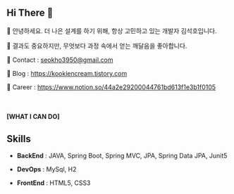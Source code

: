  
## Hi There 👋

<!--
**kookiedncream/kookiedncream** is a ✨ _special_ ✨ repository because its `README.md` (this file) appears on your GitHub profile.

Here are some ideas to get you started:

- 🔭 I’m currently working on ...
- 🌱 I’m currently learning ...
- 👯 I’m looking to collaborate on ...
- 🤔 I’m looking for help with ...
- 💬 Ask me about ...
- 📫 How to reach me: ...
- 😄 Pronouns: ...
- ⚡ Fun fact: ...
-->
🔎 안녕하세요. 더 나은 설계를 하기 위해, 항상 고민하고 있는 개발자 김석호입니다.


🍎 결과도 중요하지만, 무엇보다 과정 속에서 얻는 깨달음을 좋아합니다.


💌 Contact : seokho3950@gmail.com

🏅 Blog : https://kookiencream.tistory.com

🌱 Career : https://www.notion.so/44a2e29200044761bd613f1e3b1f0105


<br/>

#### [WHAT I CAN DO]

## Skills
- **BackEnd** : JAVA, Spring Boot, Spring MVC, JPA, Spring Data JPA, Junit5

- **DevOps** : MySql, H2

- **FrontEnd** : HTML5, CSS3
